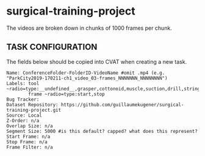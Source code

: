 # surgical-training-project

The videos are broken down in chunks of 1000 frames per chunk.

## TASK CONFIGURATION

The fields below should be copied into CVAT when creating a new task.
```
Name: ConferenceFolder-FolderID-VideoName #omit .mp4 (e.g. "ParkCity2019-170211-ch1_video_03-frames_NNNNNNN_NNNNNNNN") 
Labels: tool ~radio=type:__undefined__,grasper,cottonoid,muscle,suction,drill,string
        frame ~radio=type:start,stop
Bug Tracker:
Dataset Repository: https://github.com/guillaumekugener/surgical-training-project.git
Source: Local 
Z-Order: n/a
Overlap Size: n/a
Segment Size: 5000 #is this default? capped? what does this represent? 
Start Frame: n/a
Stop Frame: n/a
Frame Filter: n/a
```
